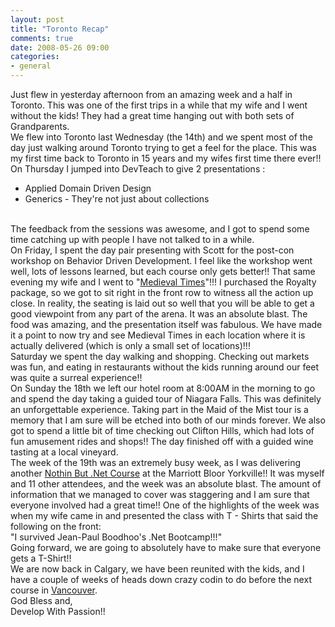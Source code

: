 ```yaml
---
layout: post
title: "Toronto Recap"
comments: true
date: 2008-05-26 09:00
categories:
- general
---
```


Just flew in yesterday afternoon from an amazing week and a half in Toronto. This was one of the first trips in a while that my wife and I went without the kids! They had a great time hanging out with both sets of Grandparents.  
We flew into Toronto last Wednesday (the 14th) and we spent most of the day just walking around Toronto trying to get a feel for the place. This was my first time back to Toronto in 15 years and my wifes first time there ever!!  
On Thursday I jumped into DevTeach to give 2 presentations :  <ul>   <li>Applied Domain Driven Design </li>    <li>Generics - They're not just about collections </li> </ul>  
The feedback from the sessions was awesome, and I got to spend some time catching up with people I have not talked to in a while.  
On Friday, I spent the day pair presenting with Scott for the post-con workshop on Behavior Driven Development. I feel like the workshop went well, lots of lessons learned, but each course only gets better!! That same evening my wife and I went to "[Medieval Times](http://www.medievaltimes.com/)"!!! I purchased the Royalty package, so we got to sit right in the front row to witness all the action up close. In reality, the seating is laid out so well that you will be able to get a good viewpoint from any part of the arena. It was an absolute blast. The food was amazing, and the presentation itself was fabulous. We have made it a point to now try and see Medieval Times in each location where it is actually delivered (which is only a small set of locations)!!!  
Saturday we spent the day walking and shopping. Checking out markets was fun, and eating in restaurants without the kids running around our feet was quite a surreal experience!!  
On Sunday the 18th we left our hotel room at 8:00AM in the morning to go and spend the day taking a guided tour of Niagara Falls. This was definitely an unforgettable experience. Taking part in the Maid of the Mist tour is a memory that I am sure will be etched into both of our minds forever. We also got to spend a little bit of time checking out Clifton Hills, which had lots of fun amusement rides and shops!! The day finished off with a guided wine tasting at a local vineyard.  
The week of the 19th was an extremely busy week, as I was delivering another [Nothin But .Net Course](http://www.developwithpassion.com/training/courseschedule.aspx) at the Marriott Bloor Yorkville!! It was myself and 11 other attendees, and the week was an absolute blast. The amount of information that we managed to cover was staggering and I am sure that everyone involved had a great time!! One of the highlights of the week was when my wife came in and presented the class with T - Shirts that said the following on the front:  
"I survived Jean-Paul Boodhoo's .Net Bootcamp!!!"  
Going forward, we are going to absolutely have to make sure that everyone gets a T-Shirt!!  
We are now back in Calgary, we have been reunited with the kids, and I have a couple of weeks of heads down crazy codin to do before the next course in [Vancouver](http://www.acteva.com/booking.cfm?bevaid=150218).  
God Bless and,  
Develop With Passion!!




